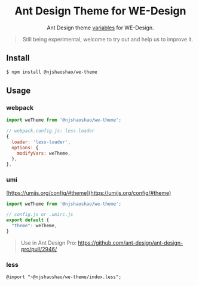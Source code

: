 <h1 align="center">Ant Design Theme for WE-Design</h1>

<div align="center">


Ant Design theme [variables](https://github.com/lesonky/we-theme-for-antd/blob/master/index.ts) for WE-Design.

> Still being experimental, welcome to try out and help us to improve it.

</div>

## Install

```bash
$ npm install @njshaoshao/we-theme
```

## Usage

### webpack

```js
import weTheme from '@njshaoshao/we-theme';

// webpack.config.js: less-loader
{
  loader: 'less-loader',
  options: {
    modifyVars: weTheme,
  },
},
```

### umi

[https://umijs.org/config/#theme](https://umijs.org/config/#theme)

```js
import weTheme from '@njshaoshao/we-theme';

// config.js or .umirc.js
export default {
  "theme": weTheme,
}
```

> Use in Ant Design Pro: https://github.com/ant-design/ant-design-pro/pull/2946/

### less

```less
@import "~@njshaoshao/we-theme/index.less";
```
